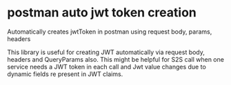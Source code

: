 # postman auto jwt token creation
Automatically creates jwtToken in postman using request body, params, headers

This library is useful for creating  JWT automatically via request body, headers and QueryParams also. This might be helpful for S2S call when one service needs a JWT token in each call and Jwt value changes due to dynamic fields re present in JWT claims.

